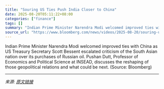 ```yaml
---
title: "Souring US Ties Push India Closer to China"
date: 2025-08-20T05:11:22+08:00
categories: ["finance"]
tags: []
summary: "Indian Prime Minister Narendra Modi welcomed improved ties with China as US Treasury Secretary Scott Bessent escalated criticism of the South Asian nation over its purchases of Russian oil. Pushan Dut"
source_url: "https://www.bloomberg.com/news/videos/2025-08-20/souring-us-ties-push-india-closer-to-china-video"
---
```


Indian Prime Minister Narendra Modi welcomed improved ties with China as US Treasury Secretary Scott Bessent escalated criticism of the South Asian nation over its purchases of Russian oil. Pushan Dutt, Professor of Economics and Political Science at INSEAD, discusses the reshaping of those geopolitical relations and what could be next. (Source: Bloomberg)

---

*来源: [原文链接](https://www.bloomberg.com/news/videos/2025-08-20/souring-us-ties-push-india-closer-to-china-video)*
